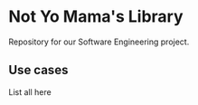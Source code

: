 # Not Yo Mama's Library
Repository for our Software Engineering project.

## Use cases ##
List all here
